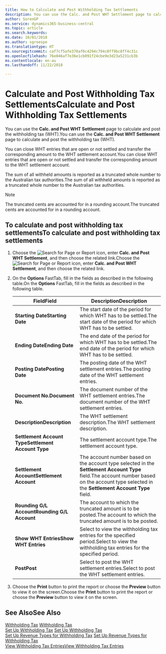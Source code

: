 ```yaml
---
title: How to Calculate and Post Withholding Tax Settlements
description: You can use the Calc. and Post WHT Settlement page to calculate and post the withholding tax (WHT).
author: SorenGP
ms.service: dynamics365-business-central
ms.topic: article
ms.search.keywords: 
ms.date: 10/01/2018
ms.author: sgroespe
ms.translationtype: HT
ms.sourcegitcommit: caf7cf5afe370af0c4294c794c0ff9bc8ff4c31c
ms.openlocfilehash: 76e046af7e36e1cb091f24cbe9e3d23a5231cb3b
ms.contentlocale: en-au
ms.lasthandoff: 11/22/2018

---
```

# <a name="calculate-and-post-withholding-tax-settlements"></a><span data-ttu-id="315ae-103">Calculate and Post Withholding Tax Settlements</span><span class="sxs-lookup"><span data-stu-id="315ae-103">Calculate and Post Withholding Tax Settlements</span></span>
<span data-ttu-id="315ae-104">You can use the **Calc. and Post WHT Settlement** page to calculate and post the withholding tax (WHT).</span><span class="sxs-lookup"><span data-stu-id="315ae-104">You can use the **Calc. and Post WHT Settlement** page to calculate and post the withholding tax (WHT).</span></span>  

<span data-ttu-id="315ae-105">You can close WHT entries that are open or not settled and transfer the corresponding amount to the WHT settlement account.</span><span class="sxs-lookup"><span data-stu-id="315ae-105">You can close WHT entries that are open or not settled and transfer the corresponding amount to the WHT settlement account.</span></span>  

<span data-ttu-id="315ae-106">The sum of all withheld amounts is reported as a truncated whole number to the Australian tax authorities.</span><span class="sxs-lookup"><span data-stu-id="315ae-106">The sum of all withheld amounts is reported as a truncated whole number to the Australian tax authorities.</span></span>  

> [!NOTE]  
>  <span data-ttu-id="315ae-107">The truncated cents are accounted for in a rounding account.</span><span class="sxs-lookup"><span data-stu-id="315ae-107">The truncated cents are accounted for in a rounding account.</span></span>  

## <a name="to-calculate-and-post-withholding-tax-settlements"></a><span data-ttu-id="315ae-108">To calculate and post withholding tax settlements</span><span class="sxs-lookup"><span data-stu-id="315ae-108">To calculate and post withholding tax settlements</span></span>  

1.  <span data-ttu-id="315ae-109">Choose the ![Search for Page or Report](../../media/ui-search/search_small.png "Search for Page or Report icon") icon, enter **Calc. and Post WHT Settlement**, and then choose the related link.</span><span class="sxs-lookup"><span data-stu-id="315ae-109">Choose the ![Search for Page or Report](../../media/ui-search/search_small.png "Search for Page or Report icon") icon, enter **Calc. and Post WHT Settlement**, and then choose the related link.</span></span>  
2.  <span data-ttu-id="315ae-110">On the **Options** FastTab, fill in the fields as described in the following table.</span><span class="sxs-lookup"><span data-stu-id="315ae-110">On the **Options** FastTab, fill in the fields as described in the following table.</span></span>  

    |<span data-ttu-id="315ae-111">Field</span><span class="sxs-lookup"><span data-stu-id="315ae-111">Field</span></span>|<span data-ttu-id="315ae-112">Description</span><span class="sxs-lookup"><span data-stu-id="315ae-112">Description</span></span>|  
    |---------------------------------|---------------------------------------|  
    |<span data-ttu-id="315ae-113">**Starting Date**</span><span class="sxs-lookup"><span data-stu-id="315ae-113">**Starting Date**</span></span>|<span data-ttu-id="315ae-114">The start date of the period for which WHT has to be settled.</span><span class="sxs-lookup"><span data-stu-id="315ae-114">The start date of the period for which WHT has to be settled.</span></span>|  
    |<span data-ttu-id="315ae-115">**Ending Date**</span><span class="sxs-lookup"><span data-stu-id="315ae-115">**Ending Date**</span></span>|<span data-ttu-id="315ae-116">The end date of the period for which WHT has to be settled.</span><span class="sxs-lookup"><span data-stu-id="315ae-116">The end date of the period for which WHT has to be settled.</span></span>|  
    |<span data-ttu-id="315ae-117">**Posting Date**</span><span class="sxs-lookup"><span data-stu-id="315ae-117">**Posting Date**</span></span>|<span data-ttu-id="315ae-118">The posting date of the WHT settlement entries.</span><span class="sxs-lookup"><span data-stu-id="315ae-118">The posting date of the WHT settlement entries.</span></span>|  
    |<span data-ttu-id="315ae-119">**Document No.**</span><span class="sxs-lookup"><span data-stu-id="315ae-119">**Document No.**</span></span>|<span data-ttu-id="315ae-120">The document number of the WHT settlement entries.</span><span class="sxs-lookup"><span data-stu-id="315ae-120">The document number of the WHT settlement entries.</span></span>|  
    |<span data-ttu-id="315ae-121">**Description**</span><span class="sxs-lookup"><span data-stu-id="315ae-121">**Description**</span></span>|<span data-ttu-id="315ae-122">The WHT settlement description.</span><span class="sxs-lookup"><span data-stu-id="315ae-122">The WHT settlement description.</span></span>|  
    |<span data-ttu-id="315ae-123">**Settlement Account Type**</span><span class="sxs-lookup"><span data-stu-id="315ae-123">**Settlement Account Type**</span></span>|<span data-ttu-id="315ae-124">The settlement account type.</span><span class="sxs-lookup"><span data-stu-id="315ae-124">The settlement account type.</span></span>|  
    |<span data-ttu-id="315ae-125">**Settlement Account**</span><span class="sxs-lookup"><span data-stu-id="315ae-125">**Settlement Account**</span></span>|<span data-ttu-id="315ae-126">The account number based on the account type selected in the **Settlement Account Type** field.</span><span class="sxs-lookup"><span data-stu-id="315ae-126">The account number based on the account type selected in the **Settlement Account Type** field.</span></span>|  
    |<span data-ttu-id="315ae-127">**Rounding G/L Account**</span><span class="sxs-lookup"><span data-stu-id="315ae-127">**Rounding G/L Account**</span></span>|<span data-ttu-id="315ae-128">The account to which the truncated amount is to be posted.</span><span class="sxs-lookup"><span data-stu-id="315ae-128">The account to which the truncated amount is to be posted.</span></span>|  
    |<span data-ttu-id="315ae-129">**Show WHT Entries**</span><span class="sxs-lookup"><span data-stu-id="315ae-129">**Show WHT Entries**</span></span>|<span data-ttu-id="315ae-130">Select to view the withholding tax entries for the specified period.</span><span class="sxs-lookup"><span data-stu-id="315ae-130">Select to view the withholding tax entries for the specified period.</span></span>|  
    |<span data-ttu-id="315ae-131">**Post**</span><span class="sxs-lookup"><span data-stu-id="315ae-131">**Post**</span></span>|<span data-ttu-id="315ae-132">Select to post the WHT settlement entries.</span><span class="sxs-lookup"><span data-stu-id="315ae-132">Select to post the WHT settlement entries.</span></span>|  

3.  <span data-ttu-id="315ae-133">Choose the **Print** button to print the report or choose the **Preview** button to view it on the screen.</span><span class="sxs-lookup"><span data-stu-id="315ae-133">Choose the **Print** button to print the report or choose the **Preview** button to view it on the screen.</span></span>  

## <a name="see-also"></a><span data-ttu-id="315ae-134">See Also</span><span class="sxs-lookup"><span data-stu-id="315ae-134">See Also</span></span>  
 <span data-ttu-id="315ae-135">[Withholding Tax](withholding-tax.md) </span><span class="sxs-lookup"><span data-stu-id="315ae-135">[Withholding Tax](withholding-tax.md) </span></span>  
 <span data-ttu-id="315ae-136">[Set Up Withholding Tax](how-to-set-up-withholding-tax.md) </span><span class="sxs-lookup"><span data-stu-id="315ae-136">[Set Up Withholding Tax](how-to-set-up-withholding-tax.md) </span></span>  
 <span data-ttu-id="315ae-137">[Set Up Revenue Types for Withholding Tax](how-to-set-up-revenue-types-for-withholding-tax.md) </span><span class="sxs-lookup"><span data-stu-id="315ae-137">[Set Up Revenue Types for Withholding Tax](how-to-set-up-revenue-types-for-withholding-tax.md) </span></span>  
 [<span data-ttu-id="315ae-138">View Withholding Tax Entries</span><span class="sxs-lookup"><span data-stu-id="315ae-138">View Withholding Tax Entries</span></span>](how-to-view-withholding-tax-entries.md)

